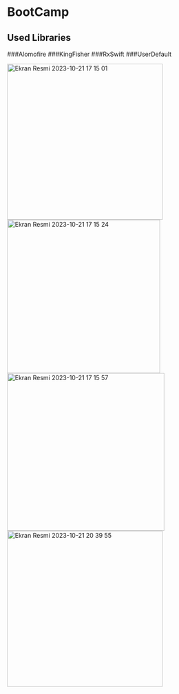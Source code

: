 # BootCamp
 
## Used Libraries
###Alomofire
###KingFisher
###RxSwift
###UserDefault

<img width="361" alt="Ekran Resmi 2023-10-21 17 15 01" src="https://github.com/ismailkaracayir/Swift-BootCamp/assets/83426543/1378745f-3d95-4d41-8554-c94a3584a9c2">
<img width="355" alt="Ekran Resmi 2023-10-21 17 15 24" src="https://github.com/ismailkaracayir/Swift-BootCamp/assets/83426543/67076fe6-4e2c-4081-b7ff-9e099138f3de">
<img width="365" alt="Ekran Resmi 2023-10-21 17 15 57" src="https://github.com/ismailkaracayir/Swift-BootCamp/assets/83426543/e948d1ed-3c58-43c0-a9a1-f0af9b20730a"><img width="361" alt="Ekran Resmi 2023-10-21 20 39 55" src="https://github.com/ismailkaracayir/Swift-BootCamp/assets/83426543/2f08cf03-6e44-4274-99f6-7403b69da346">

